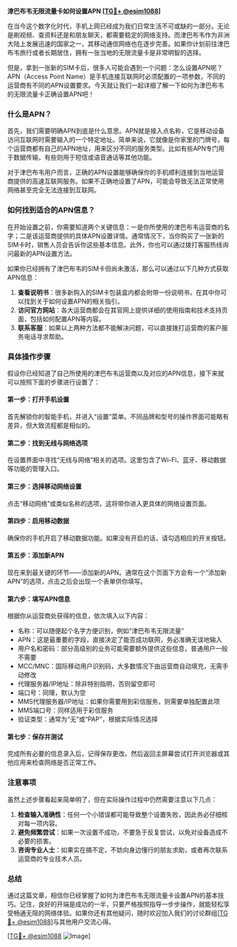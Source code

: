 **津巴布韦无限流量卡如何设置APN [[TG💪+ @esim1088](https://t.me/s/esim1088)]**

在当今这个数字化时代，手机上网已经成为我们日常生活不可或缺的一部分。无论是刷视频、查资料还是和朋友聊天，都需要稳定的网络支持。而津巴布韦作为非洲大陆上发展迅速的国家之一，其移动通信网络也在逐步完善。如果你计划前往津巴布韦旅行或者长期居住，拥有一张当地的无限流量卡是非常明智的选择。

但是，拿到一张新的SIM卡后，很多人可能会遇到一个问题：怎么设置APN呢？APN（Access Point Name）是手机连接互联网时必须配置的一项参数，不同的运营商有不同的APN设置要求。今天就让我们一起详细了解一下如何为津巴布韦的无限流量卡正确设置APN吧！

### 什么是APN？

首先，我们需要明确APN到底是什么意思。APN就是接入点名称，它是移动设备访问互联网时需要输入的一个特定地址。简单来说，它就像是你家里的门牌号，每个运营商都有自己的APN地址，用来区分不同的服务类型。比如有些APN专门用于数据传输，有些则用于短信或语音通话等其他功能。

对于津巴布韦用户而言，正确的APN设置能够确保你的手机顺利连接到当地运营商提供的高速互联网服务。如果不正确地设置了APN，可能会导致无法正常使用网络甚至完全无法连接到互联网。

### 如何找到适合的APN信息？

在开始设置之前，你需要知道两个关键信息：一是你所使用的津巴布韦运营商的名字；二是该运营商提供的具体APN设置详情。通常情况下，当你购买了一张新的SIM卡时，销售人员会告诉你这些基本信息。此外，你也可以通过拨打客服热线询问最新的APN设置方法。

如果你已经拥有了津巴布韦的SIM卡但尚未激活，那么可以通过以下几种方式获取APN信息：

1. **查看说明书**：很多新购入的SIM卡包装盒内都会附带一份说明书，在其中你可以找到关于如何设置APN的相关指引。
2. **访问官方网站**：各大运营商都会在其官网上提供详细的使用指南和技术支持页面，包括如何配置APN等内容。
3. **联系客服**：如果以上两种方法都不能解决问题，可以直接拨打运营商的客户服务电话寻求帮助。

### 具体操作步骤

假设你已经知道了自己所使用的津巴布韦运营商以及对应的APN信息，接下来就可以按照下面的步骤进行设置了：

#### 第一步：打开手机设置
首先解锁你的智能手机，并进入“设置”菜单。不同品牌和型号的操作界面可能略有差异，但大致流程都是相似的。

#### 第二步：找到无线与网络选项
在设置界面中寻找“无线与网络”相关的选项。这里包含了Wi-Fi、蓝牙、移动数据等功能的管理入口。

#### 第三步：选择移动网络设置
点击“移动网络”或类似名称的选项，这将带你进入更具体的网络设置页面。

#### 第四步：启用移动数据
确保你的手机开启了移动数据功能。如果没有开启的话，请勾选相应的开关按钮。

#### 第五步：添加新APN
现在来到最关键的环节——添加新的APN。通常在这个页面下方会有一个“添加新APN”的选项，点击之后会出现一个表单供你填写。

#### 第六步：填写APN信息
根据你从运营商处获得的信息，依次填入以下内容：
- 名称：可以随便起个名字方便识别，例如“津巴布韦无限流量”
- APN：这是最重要的字段，直接决定了能否成功联网，务必准确无误地输入
- 用户名和密码：部分高级别的业务可能需要额外提供这些信息，普通用户一般不需要
- MCC/MNC：国际移动用户识别码，大多数情况下由运营商自动填充，无需手动修改
- 代理服务器/IP地址：除非特别指明，否则留空即可
- 端口号：同理，默认为空
- MMS代理服务器/IP地址：如果你需要用到彩信服务，则需要单独配置此项
- MMS端口号：同样适用于彩信服务
- 验证类型：通常为“无”或“PAP”，根据实际情况选择

#### 第七步：保存并测试
完成所有必要的信息录入后，记得保存更改。然后返回主屏幕尝试打开浏览器或其他应用来检查网络是否正常工作。

### 注意事项

虽然上述步骤看起来简单明了，但在实际操作过程中仍然需要注意以下几点：

1. **检查输入准确性**：任何一个小错误都可能导致整个设置失败，因此务必仔细核对每一项内容。
2. **避免频繁尝试**：如果一次设置不成功，不要急于反复尝试，以免对设备造成不必要的损害。
3. **咨询专业人士**：如果实在搞不定，不妨向身边懂行的朋友求助，或者再次联系运营商的专业技术人员。

### 总结

通过这篇文章，相信你已经掌握了如何为津巴布韦无限流量卡设置APN的基本技巧。记住，良好的开端是成功的一半，只要严格按照指导一步步操作，就能轻松享受畅通无阻的网络体验。如果你还有其他疑问，随时欢迎加入我们的讨论群组[[TG💪+ @esim1088](https://t.me/s/esim1088)]与其他用户交流心得。

[[TG💪+ @esim1088](https://t.me/s/esim1088) ![Image](https://i.postimg.cc/4NQfJmqS/Snipaste-2025-05-13-00-14-12.png)]